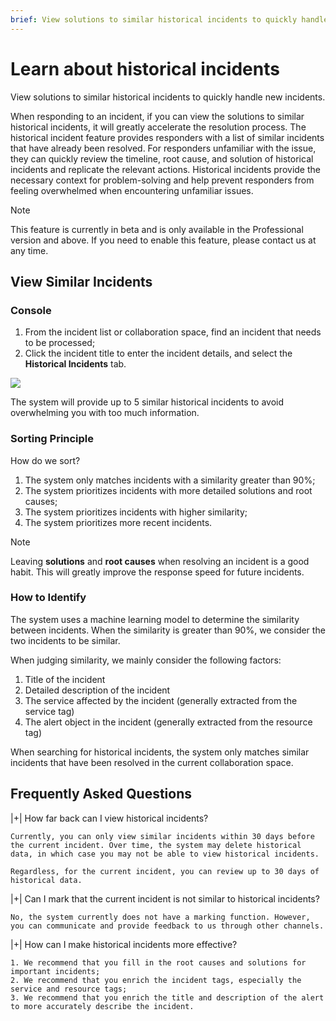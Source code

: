 ```yaml
---
brief: View solutions to similar historical incidents to quickly handle new incidents
---
```


# Learn about historical incidents

View solutions to similar historical incidents to quickly handle new incidents.

When responding to an incident, if you can view the solutions to similar historical incidents, it will greatly accelerate the resolution process. The historical incident feature provides responders with a list of similar incidents that have already been resolved. For responders unfamiliar with the issue, they can quickly review the timeline, root cause, and solution of historical incidents and replicate the relevant actions. Historical incidents provide the necessary context for problem-solving and help prevent responders from feeling overwhelmed when encountering unfamiliar issues.

> [!NOTE]
> This feature is currently in beta and is only available in the Professional version and above. If you need to enable this feature, please contact us at any time.

## View Similar Incidents

### Console

1. From the incident list or collaboration space, find an incident that needs to be processed;
2. Click the incident title to enter the incident details, and select the **Historical Incidents** tab.

![](https://fcimg.i18n.site/zh/flashduty/alter/past_incidents/1.avif)

The system will provide up to 5 similar historical incidents to avoid overwhelming you with too much information.

### Sorting Principle

How do we sort?

1. The system only matches incidents with a similarity greater than 90%;
2. The system prioritizes incidents with more detailed solutions and root causes;
3. The system prioritizes incidents with higher similarity;
4. The system prioritizes more recent incidents.

> [!NOTE]
> Leaving **solutions** and **root causes** when resolving an incident is a good habit. This will greatly improve the response speed for future incidents.

### How to Identify

The system uses a machine learning model to determine the similarity between incidents. When the similarity is greater than 90%, we consider the two incidents to be similar.

When judging similarity, we mainly consider the following factors:

1. Title of the incident
2. Detailed description of the incident
3. The service affected by the incident (generally extracted from the service tag)
4. The alert object in the incident (generally extracted from the resource tag)

When searching for historical incidents, the system only matches similar incidents that have been resolved in the current collaboration space.

## Frequently Asked Questions

|+| How far back can I view historical incidents?

    Currently, you can only view similar incidents within 30 days before the current incident. Over time, the system may delete historical data, in which case you may not be able to view historical incidents.

    Regardless, for the current incident, you can review up to 30 days of historical data.

|+| Can I mark that the current incident is not similar to historical incidents?

    No, the system currently does not have a marking function. However, you can communicate and provide feedback to us through other channels.

|+| How can I make historical incidents more effective?

    1. We recommend that you fill in the root causes and solutions for important incidents;
    2. We recommend that you enrich the incident tags, especially the service and resource tags;
    3. We recommend that you enrich the title and description of the alert to more accurately describe the incident.